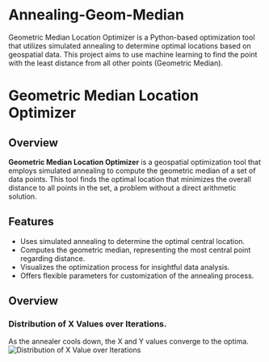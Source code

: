 # Annealing-Geom-Median
Geometric Median Location Optimizer is a Python-based optimization tool that utilizes simulated annealing to determine optimal locations based on geospatial data. This project aims to use machine learning to find the point with the least distance from all other points (Geometric Median).

# Geometric Median Location Optimizer

## Overview
**Geometric Median Location Optimizer** is a geospatial optimization tool that employs simulated annealing to compute the geometric median of a set of data points. This tool finds the optimal location that minimizes the overall distance to all points in the set, a problem without a direct arithmetic solution.

## Features
- Uses simulated annealing to determine the optimal central location.
- Computes the geometric median, representing the most central point regarding distance.
- Visualizes the optimization process for insightful data analysis.
- Offers flexible parameters for customization of the annealing process.

## Overview

### Distribution of X Values over Iterations.
As the annealer cools down, the X and Y values converge to the optima.
![Distribution of X Value over Iterations](https://imgur.com/GaTrvEn)
